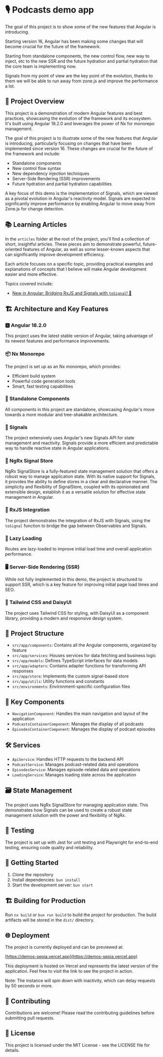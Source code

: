 # 🎙️ Podcasts demo app

The goal of this project is to show some of the new features that Angular is introducing.

Starting version 16, Angular has been making some changes that will become crucial for the future of the framework.

Starting from standalone components, the new control flow, new way to inject, etc to the new SSR and the future hydration and partial hydration that the core team is implementing now.

Signals from my point of view are the key point of the evolution, thanks to them we will be able to run away from zone.js and improve the performance a lot.

## 🚀 Project Overview

This project is a demonstration of modern Angular features and best practices, showcasing the evolution of the framework and its ecosystem. It's built using Angular 18.2.0 and leverages the power of Nx for monorepo management.

The goal of this project is to illustrate some of the new features that Angular is introducing, particularly focusing on changes that have been implemented since version 16. These changes are crucial for the future of the framework and include:

- Standalone components
- New control flow syntax
- New dependency injection techniques
- Server-Side Rendering (SSR) improvements
- Future hydration and partial hydration capabilities

A key focus of this demo is the implementation of Signals, which are viewed as a pivotal evolution in Angular's reactivity model. Signals are expected to significantly improve performance by enabling Angular to move away from Zone.js for change detection.

## 📚 Learning Articles

In the `articles` folder at the root of the project, you'll find a collection of short, insightful articles. These pieces aim to demonstrate powerful, future-oriented features of Angular, as well as some lesser-known aspects that can significantly improve development efficiency.

Each article focuses on a specific topic, providing practical examples and explanations of concepts that I believe will make Angular development easier and more effective.

Topics covered include:

- [New in Angular: Bridging RxJS and Signals with `toSignal`! 🚀](https://github.com/bndF1/Podcasts-demo-app/blob/main/articles/to-signal.md)

## 🏗️ Architecture and Key Features

### 🅰️ Angular 18.2.0

This project uses the latest stable version of Angular, taking advantage of its newest features and performance improvements.

### 📦 Nx Monorepo

The project is set up as an Nx monorepo, which provides:

- Efficient build system
- Powerful code generation tools
- Smart, fast testing capabilities

### 🧩 Standalone Components

All components in this project are standalone, showcasing Angular's move towards a more modular and tree-shakable architecture.

### 📡 Signals

The project extensively uses Angular's new Signals API for state management and reactivity. Signals provide a more efficient and predictable way to handle reactive state in Angular applications.

### 🏪 NgRx Signal Store

NgRx SignalStore is a fully-featured state management solution that offers a robust way to manage application state. With its native support for Signals, it provides the ability to define stores in a clear and declarative manner. The simplicity and flexibility of SignalStore, coupled with its opinionated and extensible design, establish it as a versatile solution for effective state management in Angular.

### 🔄 RxJS Integration

The project demonstrates the integration of RxJS with Signals, using the `toSignal` function to bridge the gap between Observables and Signals.

### 🚀 Lazy Loading

Routes are lazy-loaded to improve initial load time and overall application performance.

### 🖥️ Server-Side Rendering (SSR)

While not fully implemented in this demo, the project is structured to support SSR, which is a key feature for improving initial page load times and SEO.

### 🎨 Tailwind CSS and DaisyUI

The project uses Tailwind CSS for styling, with DaisyUI as a component library, providing a modern and responsive design system.

## 📁 Project Structure

- `src/app/components`: Contains all the Angular components, organized by feature
- `src/app/services`: Houses services for data fetching and business logic
- `src/app/models`: Defines TypeScript interfaces for data models
- `src/app/adapters`: Contains adapter functions for transforming API responses
- `src/app/store`: Implements the custom signal-based store
- `src/app/utils`: Utility functions and constants
- `src/environments`: Environment-specific configuration files

## 🔑 Key Components

- `NavigationComponent`: Handles the main navigation and layout of the application
- `PodcastsContainerComponent`: Manages the display of all podcasts
- `EpisodesContainerComponent`: Manages the display of podcast episodes

## 🛠️ Services

- `ApiService`: Handles HTTP requests to the backend API
- `PodcastService`: Manages podcast-related data and operations
- `EpisodesService`: Manages episode-related data and operations
- `LoadingService`: Manages loading state across the application

## 🗃️ State Management

The project uses NgRx SignalStore for managing application state. This demonstrates how Signals can be used to create a robust state management solution with the power and flexibility of NgRx.

## 🧪 Testing

The project is set up with Jest for unit testing and Playwright for end-to-end testing, ensuring code quality and reliability.

## 🚀 Getting Started

1. Clone the repository
2. Install dependencies: `bun install`
3. Start the development server: `bun start`

## 🏗️ Building for Production

Run `nx build` or `bun run build` to build the project for production. The build artifacts will be stored in the `dist/` directory.

## 🌐 Deployment

The project is currently deployed and can be previewed at:

[https://demos-sepia.vercel.app](https://demos-sepia.vercel.app)

This deployment is hosted on Vercel and represents the latest version of the application. Feel free to visit the link to see the project in action.

Note: The instance will spin down with inactivity, which can delay requests by 50 seconds or more.

## 🤝 Contributing

Contributions are welcome! Please read the contributing guidelines before submitting pull requests.

## 📄 License

This project is licensed under the MIT License - see the LICENSE file for details.
